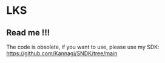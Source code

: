 # LKS

## Read me !!!

The code  is obsolete, if you want to use, please use my SDK: https://github.com/Kannagi/SNDK/tree/main
